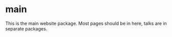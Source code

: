 # main

This is the main website package. Most pages should be in here, talks are in separate packages.
